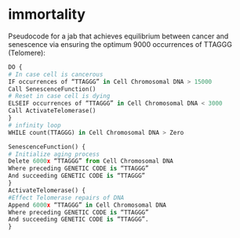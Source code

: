 # immortality
Pseudocode for a jab that achieves equilibrium between cancer and senescence via ensuring the optimum 9000 occurrences of TTAGGG (Telomere): 

```python
DO {
# In case cell is cancerous
IF occurrences of “TTAGGG” in Cell Chromosomal DNA > 15000
Call SenescenceFunction()
# Reset in case cell is dying
ELSEIF occurrences of “TTAGGG” in Cell Chromosomal DNA < 3000
Call ActivateTelomerase()
}
# infinity loop
WHILE count(TTAGGG) in Cell Chromosomal DNA > Zero

SenescenceFunction() {
# Initialize aging process
Delete 6000x “TTAGGG” from Cell Chromosomal DNA
Where preceding GENETIC CODE is “TTAGGG”
And succeeding GENETIC CODE is “TTAGGG”
}
ActivateTelomerase() {
#Effect Telomerase repairs of DNA
Append 6000x “TTAGGG” in Cell Chromosomal DNA
Where preceding GENETIC CODE is “TTAGGG”
And succeeding GENETIC CODE is “TTAGGG”.
}

